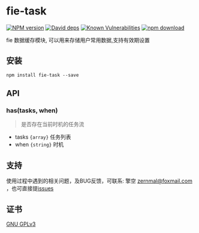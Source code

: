 # fie-task

[![NPM version][npm-image]][npm-url]
[![David deps][david-image]][david-url]
[![Known Vulnerabilities][snyk-image]][snyk-url]
[![npm download][download-image]][download-url]

[npm-image]: https://img.shields.io/npm/v/fie-task.svg?style=flat-square
[npm-url]: https://npmjs.org/package/fie-task
[david-image]: https://img.shields.io/david/cnpm/npminstall.svg?style=flat-square
[david-url]: https://david-dm.org/fieteam/fie-task
[snyk-image]: https://snyk.io/test/npm/fie-task/badge.svg?style=flat-square
[snyk-url]: https://snyk.io/test/npm/fie-task
[download-image]: https://img.shields.io/npm/dm/fie-task.svg?style=flat-square
[download-url]: https://npmjs.org/package/fie-task

fie 数据缓存模块, 可以用来存储用户常用数据,支持有效期设置

## 安装

```
npm install fie-task --save
```

## API

### has(tasks, when)

> 是否存在当前时机的任务流

- tasks `{array}` 任务列表
- when `{string}` 时机

## 支持

使用过程中遇到的相关问题，及BUG反馈，可联系: 擎空 <zernmal@foxmail.com> ，也可直接提[issues](https://github.com/fieteam/fie/issues/new)

## 证书

[GNU GPLv3](LICENSE)
